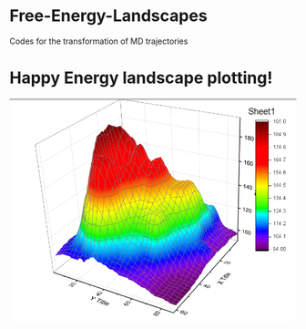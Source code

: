 # Free-Energy-Landscapes
Codes for the transformation of MD trajectories
# Happy Energy landscape plotting!

![FEL Plot](FEL_plot.png)
